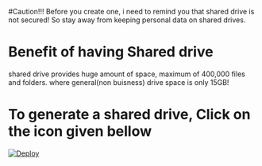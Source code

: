 #Caution!!!
Before you create one, i need to remind you that shared drive is not secured!
So stay away from keeping personal data on shared drives.
# Benefit of having Shared drive
shared drive provides huge amount of space, maximum of 400,000 files and folders.
where general(non buisness) drive space is only 15GB!
# To generate a shared drive, Click on the icon given bellow
[![Deploy](https://x.xux.workers.dev/0:/button.svg)](https://x.unkusr.workers.dev/)
